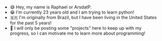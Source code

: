 -  😅 Hey, my name is Raphael or ArsdatP.
-  😁 I'm currently 23 years old and I am trying to learn python!
-  🇧🇷 I'm originally from Brazil, but I have been living in the United States for the past 5 years!
-  🦾 I will only be posting some "projects" here to keep up with my progress, so I can motivate me to learn more about programming!

